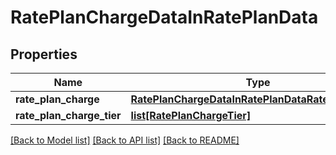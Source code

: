 # RatePlanChargeDataInRatePlanData

## Properties
Name | Type | Description | Notes
------------ | ------------- | ------------- | -------------
**rate_plan_charge** | [**RatePlanChargeDataInRatePlanDataRatePlanCharge**](RatePlanChargeDataInRatePlanDataRatePlanCharge.md) |  | 
**rate_plan_charge_tier** | [**list[RatePlanChargeTier]**](RatePlanChargeTier.md) |  | [optional] 

[[Back to Model list]](../README.md#documentation-for-models) [[Back to API list]](../README.md#documentation-for-api-endpoints) [[Back to README]](../README.md)


